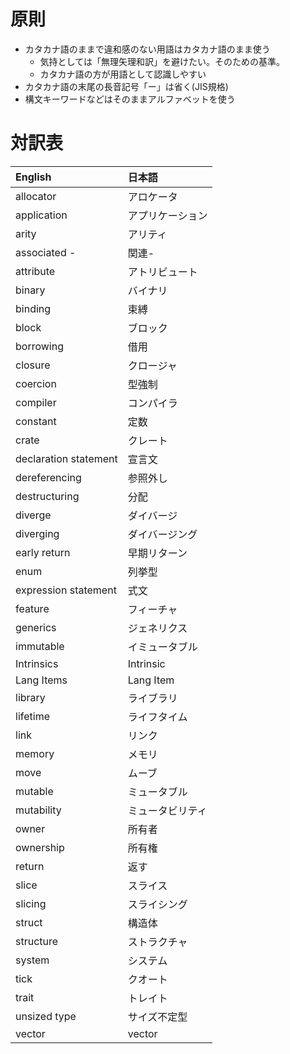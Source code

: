 # 原則

* カタカナ語のままで違和感のない用語はカタカナ語のまま使う
  + 気持としては「無理矢理和訳」を避けたい。そのための基準。
  + カタカナ語の方が用語として認識しやすい
* カタカナ語の末尾の長音記号「ー」は省く(JIS規格)
* 構文キーワードなどはそのままアルファベットを使う

# 対訳表

| English               | 日本語
|:----------------------|:------
| allocator             | アロケータ
| application           | アプリケーション
| arity                 | アリティ
| associated -          | 関連-
| attribute             | アトリビュート
| binary                | バイナリ
| binding               | 束縛
| block                 | ブロック
| borrowing             | 借用
| closure               | クロージャ
| coercion              | 型強制
| compiler              | コンパイラ
| constant              | 定数
| crate                 | クレート
| declaration statement | 宣言文
| dereferencing         | 参照外し
| destructuring         | 分配
| diverge               | ダイバージ
| diverging             | ダイバージング
| early return          | 早期リターン
| enum                  | 列挙型
| expression statement  | 式文
| feature               | フィーチャ
| generics              | ジェネリクス
| immutable             | イミュータブル
| Intrinsics            | Intrinsic
| Lang Items            | Lang Item
| library               | ライブラリ
| lifetime              | ライフタイム
| link                  | リンク
| memory                | メモリ
| move                  | ムーブ
| mutable               | ミュータブル
| mutability            | ミュータビリティ
| owner                 | 所有者
| ownership             | 所有権
| return                | 返す
| slice                 | スライス
| slicing               | スライシング
| struct                | 構造体
| structure             | ストラクチャ
| system                | システム
| tick                  | クオート
| trait                 | トレイト
| unsized type          | サイズ不定型
| vector                | vector
